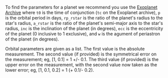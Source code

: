 To find the parameters for a planet we recommend you use the [Exoplanet Archive](https://exoplanetarchive.ipac.caltech.edu/) where `t0` is the time of conjunction (`tc` on the Exoplanet archive), `p` is the orbital period in days, `rp_rstar` is the ratio of the planet's radius to the star's radius, `a_rstar` is the ratio of the planet's semi-major axis to the star's radius, `inc` is the inclination of the planet (in degrees), `ecc` is the eccentricity of the planet (0 inclusive to 1 exclusive), and `w` is the agument of periastron of the planet (in degrees).

Orbital parameters are given as a list. The first value is the absolute measurement. The second value (if provided) is the symmetrical error on the measurement; eg, \[1, 0.1\] = 1 +/- 0.1. The third value (if provided) is the upper error on the measurement, with the second value now taken as the lower error; eg, \[1, 0.1, 0.2\] = 1 (+ 0.1/- 0.2).